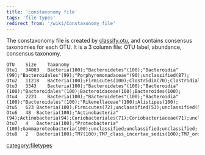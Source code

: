 ```yaml
---
title: 'constaxonomy file'
tags: 'file types'
redirect_from: '/wiki/Constaxonomy_file'
---
```

The constaxonomy file is created by
[classify.otu](classify.otu), and contains consensus
taxonomies for each OTU. It is a 3 column file: OTU label, abundance,
consensus taxonomy.

    OTU    Size    Taxonomy
    Otu1   34003   Bacteria(100);"Bacteroidetes"(100);"Bacteroidia"(99);"Bacteroidales"(99);"Porphyromonadaceae"(90);unclassified(87);
    Otu2   11218   Bacteria(100);Firmicutes(100);Clostridia(70);Clostridiales(70);Lachnospiraceae(51);unclassified;
    Otu3   3343    Bacteria(100);"Bacteroidetes"(100);"Bacteroidia"(100);"Bacteroidales"(100);Bacteroidaceae(100);Bacteroides(100);
    Otu4   2223    Bacteria(100);"Bacteroidetes"(100);"Bacteroidia"(100);"Bacteroidales"(100);"Rikenellaceae"(100);Alistipes(100);
    Otu5   623 Bacteria(100);Firmicutes(72);unclassified(53);unclassified(53);unclassified(53);unclassified(53);
    Otu6   48  Bacteria(100);"Actinobacteria"(94);Actinobacteria(94);Coriobacteriales(71);Coriobacteriaceae(71);unclassified;
    Otu7   4   Bacteria(100);"Proteobacteria"(100);Gammaproteobacteria(100);unclassified;unclassified;unclassified;
    Otu8   2   Bacteria(100);TM7(100);TM7_class_incertae_sedis(100);TM7_order_incertae_sedis(100);TM7_family_incertae_sedis(100);TM7_genus_incertae_sedis(100);

[category:filetypes](Category:FileTypes)
